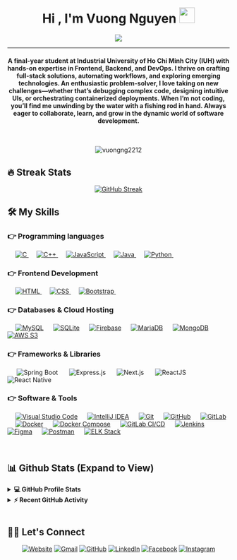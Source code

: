 <h1 align="center">Hi , I'm Vuong Nguyen <img src="https://media.giphy.com/media/hvRJCLFzcasrR4ia7z/giphy.gif" width="35"></h1>
<p align="center">
 <a href="https://github.com/DenverCoder1/readme-typing-svg"><img src="https://readme-typing-svg.herokuapp.com?lines=Life's+good&center=true&width=500&height=50&font=georgia"></a>
</p>
<hr/>
<h4 align="center">A final-year student at Industrial University of Ho Chi Minh City (IUH) with hands-on expertise in Frontend, Backend, and DevOps. I thrive on crafting full-stack solutions, automating workflows, and exploring emerging technologies. An enthusiastic problem-solver, I love taking on new challenges—whether that’s debugging complex code, designing intuitive UIs, or orchestrating containerized deployments. When I’m not coding, you’ll find me unwinding by the water with a fishing rod in hand. Always eager to collaborate, learn, and grow in the dynamic world of software development.</h4>
<br>
<p align="center"> <img src="https://komarev.com/ghpvc/?username=vuongng2212&label=VuongNguyen's%20Profile%20Views%20&color=dc143c&style=plastic" alt="vuongng2212" /> </p>

## 🔥 Streak Stats
 
<p align="center">
	<a href="https://git.io/streak-stats"><img src="https://github-readme-streak-stats.herokuapp.com?user=vuongng2212&theme=blueberry-duo" alt="GitHub Streak" /></a>
</p>

## 🛠️ My Skills

### 👉 Programming languages

<p align="left"> 
  &emsp; 
  <a href="https://www.cprogramming.com/" target="_blank"> 
    <img alt="C" src="https://img.shields.io/badge/C%20-%232370ED.svg?logo=c&logoColor=white">
  </a> 
  &emsp;
  <a href="https://www.w3schools.com/cpp/" target="_blank"> 
    <img alt="C++" src="https://img.shields.io/badge/C++%20-%2300599C.svg?logo=c%2B%2B&logoColor=white">
  </a> 
  &emsp;
  <a href="https://developer.mozilla.org/en-US/docs/Web/JavaScript" target="_blank"> 
     <img alt="JavaScript" src="https://img.shields.io/badge/JavaScript%20-%23F7DF1E.svg?logo=javascript&logoColor=black">
   </a>
  &emsp;
  <a href="https://www.java.com" target="_blank"> 
    <img alt="Java" src="https://img.shields.io/badge/Java-%23007396.svg?logo=java&logoColor=white">
  </a>
  &emsp;
   <a href="https://www.python.org" target="_blank">
    <img alt="Python" src="https://img.shields.io/badge/Python%20-%2314354C.svg?logo=python&logoColor=white">
  </a>
&emsp; 
</p>

### 👉 Frontend Development

<p align="left"> 
  &emsp; 
  <a href="https://www.w3schools.com/html/" target="_blank"> 
   <img alt="HTML" src="https://img.shields.io/badge/HTML5%20-%23E34F26.svg?logo=html5&logoColor=white">
  </a>   
  &emsp;
  <a href="https://www.w3schools.com/css/" target="_blank">
    <img alt="CSS" src="https://img.shields.io/badge/CSS%20-%231572B6.svg?logo=css3&logoColor=white">
  </a> 
   &emsp;
  <a href="https://getbootstrap.com" target="_blank"> 
    <img alt="Bootstrap" src="https://img.shields.io/badge/Bootstrap-%23563D7C.svg?style=flat&logo=bootstrap&logoColor=white"/>
  </a>
&emsp; 
</p>

### 👉 Databases & Cloud Hosting

<p align="left">
  &emsp;
    <a href="https://www.mysql.com/"><img alt="MySQL" src="https://img.shields.io/badge/MySQL-00000F?style=flat&logo=mysql&logoColor=white"></a>
  &emsp;
    <a href="https://www.sqlite.org/"><img alt="SQLite" src="https://img.shields.io/badge/SQLite-07405E?style=flat&logo=sqlite&logoColor=white"/></a>
  &emsp;
    <a href="https://firebase.google.com/"><img alt="Firebase" src="https://img.shields.io/badge/Firebase-ffca28?style=flat&logo=firebase&logoColor=black"></a>
  &emsp;
    <a href="https://mariadb.org/"><img alt="MariaDB" src="https://img.shields.io/badge/MariaDB-003545?style=flat&logo=mariadb&logoColor=white"></a>
  &emsp;
    <a href="https://www.mongodb.com/"><img alt="MongoDB" src="https://img.shields.io/badge/MongoDB-47A248?style=flat&logo=mongodb&logoColor=white"></a>
  &emsp;
    <a href="https://aws.amazon.com/s3/"><img alt="AWS S3" src="https://img.shields.io/badge/Amazon%20S3-569A31?style=flat&logo=amazons3&logoColor=white"></a>
</p>


### 👉 Frameworks & Libraries
<p align="left">

&emsp;&ensp;<img alt="Spring Boot" src="https://img.shields.io/badge/Spring%20Boot-6DB33F.svg?style=flat&logo=spring-boot&logoColor=white"/>
&emsp;&ensp;<img alt="Express.js" src="https://img.shields.io/badge/Express.js-000000?style=flat&logo=express&logoColor=white"/>
&emsp;&ensp;<img alt="Next.js" src="https://img.shields.io/badge/Next.js-000000?style=flat&logo=next.js&logoColor=white"/>
&emsp;&ensp;<img alt="ReactJS" src="https://img.shields.io/badge/React-20232A?style=flat&logo=react&logoColor=61DAFB"/>
&emsp;&ensp;<img alt="React Native" src="https://img.shields.io/badge/React%20Native-20232A?style=flat&logo=react&logoColor=61DAFB"/>

</p>



### 👉 Software & Tools

<p>
  &emsp;
  <a href="#"><img alt="Visual Studio Code" src="https://img.shields.io/badge/VSCode-007ACC?style=flat&logo=visual-studio-code&logoColor=white"></a>
  &emsp;
  <a href="#"><img alt="IntelliJ IDEA" src="https://img.shields.io/badge/IntelliJ_IDEA-000000?style=flat&logo=intellij-idea&logoColor=white"></a>
  &emsp;
  <a href="#"><img alt="Git" src="https://img.shields.io/badge/Git-F05032?style=flat&logo=git&logoColor=white"></a>
  &emsp;
  <a href="#"><img alt="GitHub" src="https://img.shields.io/badge/GitHub-181717?style=flat&logo=github&logoColor=white"></a>
  &emsp;
  <a href="#"><img alt="GitLab" src="https://img.shields.io/badge/GitLab-FC6D26?style=flat&logo=gitlab&logoColor=white"></a>
  &emsp;
  <a href="#"><img alt="Docker" src="https://img.shields.io/badge/Docker-2496ED?style=flat&logo=docker&logoColor=white"></a>
  &emsp;
  <a href="#"><img alt="Docker Compose" src="https://img.shields.io/badge/Docker_Compose-3858E9?style=flat&logo=docker&logoColor=white"></a>
  &emsp;
  <a href="#"><img alt="GitLab CI/CD" src="https://img.shields.io/badge/GitLab_CI%2FCD-FA7035?style=flat&logo=gitlab&logoColor=white"></a>
  &emsp;
  <a href="#"><img alt="Jenkins" src="https://img.shields.io/badge/Jenkins-D24939?style=flat&logo=jenkins&logoColor=white"></a>
  &emsp;
  <a href="#"><img alt="Figma" src="https://img.shields.io/badge/Figma-F24E1E?style=flat&logo=figma&logoColor=white"></a>
  &emsp;
  <a href="#"><img alt="Postman" src="https://img.shields.io/badge/Postman-FF6C37?style=flat&logo=postman&logoColor=white"></a>
  &emsp;
  <a href="#"><img alt="ELK Stack" src="https://img.shields.io/badge/ELK_Stack-005571?style=flat&logo=elasticstack&logoColor=white"></a>
</p>


<br/>

## 📊 Github Stats (Expand to View)

<details> 
  <summary><b>💻 GitHub Profile Stats</b></summary>
  <br/>
  <p align="center">
    <a href="https://github.com/vuongng2212"><img align="center" src="https://github-readme-stats.vercel.app/api?username=vuongng2212&show_icons=true&locale=en&theme=algolia" alt="vuongng2212" height="192px"/></a>
	</p>
	<p  align="center">
	  <img src="https://github-readme-stats.vercel.app/api/top-langs?username=vuongng2212&show_icons=true&locale=en&layout=compact&theme=algolia" alt="vuongng2212" height="192px"/>
	</p>
  <br/>
  <b>Note:</b> Top languages is only a metric of the languages my public code consists of and doesn't reflect experience or skill level.
  </p>
</details>

<details>
  <summary><b>⚡ Recent GitHub Activity</b></summary>
  <br/>
	<a href="https://github.com/vuongng2212"><img alt="Vuong Nguyen's Activity Graph" src="https://github-readme-activity-graph.vercel.app/graph?username=vuongng2212&custom_title=Vuong%20Nguyen's%20Contribution%20Graph&theme=react-dark" /></a>
  <br/>

</details>

<br/>

## 🙋‍♀️ Let's Connect

<p align="center">
  <a href="https://vuongng2212.github.io/"><img src="https://img.icons8.com/bubbles/50/000000/web.png" alt="Website"/></a>
	<a href="mailto:vuongnguyen221203@gmail.com"><img src="https://img.icons8.com/bubbles/50/000000/gmail.png" alt="Gmail"/></a>
	<a href="https://github.com/vuongng2212"><img src="https://img.icons8.com/bubbles/50/000000/github.png" alt="GitHub"/></a>
	<a href="https://www.linkedin.com/in/nguy%E1%BB%85n-%C4%91%E1%BB%A9c-v%C6%B0%C6%A1ng-b8141b373/"><img src="https://img.icons8.com/bubbles/50/000000/linkedin.png" alt="LinkedIn"/></a>
	<a href="https://www.facebook.com/vuongnguyen1668/"><img src="https://img.icons8.com/bubbles/50/000000/facebook-new.png" alt="Facebook"/></a>
	<a href="https://instagram.com/vgngsr4"><img src="https://img.icons8.com/bubbles/50/000000/instagram.png" alt="Instagram"/></a>
	
</p>

<!--img align="right" alt="Coding" width="450" src="https://camo.githubusercontent.com/6607041227d81f650340ff070cc2843518acad359b57e5bb054a9fb7127aa041/68747470733a2f2f63646e2e6472696262626c652e636f6d2f75736572732f323634363432332f73637265656e73686f74732f353530373139362f636f6d70757465722e676966" data-canonical-src="https://cdn.dribbble.com/users/2646423/screenshots/5507196/computer.gif" style="max-width:100%;"/-->
